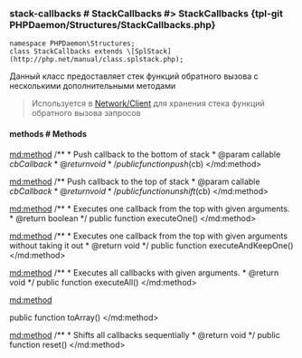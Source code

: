 ### stack-callbacks # StackCallbacks #> StackCallbacks {tpl-git PHPDaemon/Structures/StackCallbacks.php}

```php:p
namespace PHPDaemon\Structures;
class StackCallbacks extends \[SplStack](http://php.net/manual/class.splstack.php);
```

Данный класс предоставляет стек функций обратного вызова с несколькими дополнительными методами

> Используется в [Network/Client](#network/client) для хранения стека функций обратного вызова запросов

<!-- include-namespace path="\PHPDaemon\Structures\StackCallbacks" commit="ebaeef0129fe6cd3c652c9ef775480f6d242c999" level="" access="" -->
#### methods # Methods

<md:method>
/**
	 * Push callback to the bottom of stack
	 * @param callable $cb Callback
	 * @return void
	 */
public function push($cb)
</md:method>

<md:method>
/** Push callback to the top of stack
	 * @param callable $cb Callback
	 * @return void
	 */
public function unshift($cb)
</md:method>

<md:method>
/**
	 * Executes one callback from the top with given arguments.
	 * @return boolean
	 */
public function executeOne()
</md:method>

<md:method>
/**
	 * Executes one callback from the top with given arguments without taking it out
	 * @return void
	 */
public function executeAndKeepOne()
</md:method>

<md:method>
/**
	 * Executes all callbacks with given arguments.
	 * @return void
	 */
public function executeAll()
</md:method>

<md:method>

public function toArray()
</md:method>

<md:method>
/**
	 * Shifts all callbacks sequentially
	 * @return void
	 */
public function reset()
</md:method>


<!--/ include-namespace -->
